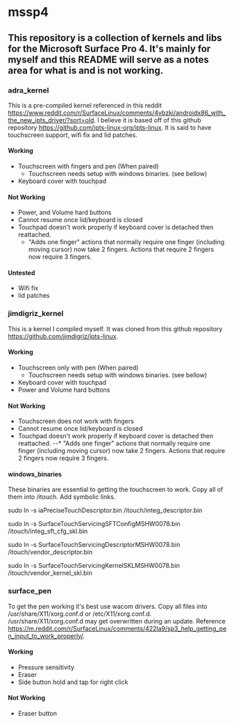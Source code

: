 # mssp4

## This repository is a collection of kernels and libs for the Microsoft Surface Pro 4. It's mainly for myself and this README will serve as a notes area for what is and is not working.

### adra_kernel
This is a pre-compiled kernel referenced in this reddit https://www.reddit.com/r/SurfaceLinux/comments/4vbzki/androidx86_with_the_new_ipts_driver/?sort=old. I believe it is based off of this github repository https://github.com/ipts-linux-org/ipts-linux. It is said to have touchscreen support, wifi fix and lid patches.

#### Working
* Touchscreen with fingers and pen (When paired)
   * Touchscreen needs setup with windows binaries. (see bellow)
* Keyboard cover with touchpad

#### Not Working
* Power, and Volume hard buttons
* Cannot resume once lid/keyboard is closed
* Touchpad doesn't work properly if keyboard cover is detached then reattached.
   * "Adds one finger" actions that normally require one finger (including moving cursor) now take 2 fingers. Actions that require 2 fingers now require 3 fingers.

#### Untested
* Wifi fix
* lid patches

### jimdigriz_kernel
This is a kernel I compiled myself. It was cloned from this github repository https://github.com/jimdigriz/ipts-linux.

#### Working
* Touchscreen only with pen (When paired)
  * Touchscreen needs setup with windows binaries. (see bellow)
* Keyboard cover with touchpad
* Power and Volume hard buttons

#### Not Working
* Touchscreen does not work with fingers
* Cannot resume once lid/keyboard is closed
* Touchpad doesn't work properly if keyboard cover is detached then reattached.
--* "Adds one finger" actions that normally require one finger (including moving cursor) now take 2 fingers. Actions that require 2 fingers now require 3 fingers.

#### windows_binaries
These binaries are essential to getting the touchscreen to work.
Copy all of them into /itouch.
Add symbolic links.

sudo ln -s iaPreciseTouchDescriptor.bin /itouch/integ_descriptor.bin

sudo ln -s SurfaceTouchServicingSFTConfigMSHW0078.bin /itouch/integ_sft_cfg_skl.bin

sudo ln -s SurfaceTouchServicingDescriptorMSHW0078.bin /itouch/vendor_descriptor.bin

sudo ln -s SurfaceTouchServicingKernelSKLMSHW0078.bin /itouch/vendor_kernel_skl.bin


### surface_pen
To get the pen working it's best use wacom drivers. Copy all files into /usr/share/X11/xorg.conf.d or /etc/X11/xorg.conf.d. /usr/share/X11/xorg.conf.d may get overwritten during an update. Reference https://m.reddit.com/r/SurfaceLinux/comments/422la9/sp3_help_getting_pen_input_to_work_properly/.

#### Working
* Pressure sensitivity
* Eraser
* Side button hold and tap for right click

#### Not Working
* Eraser button
